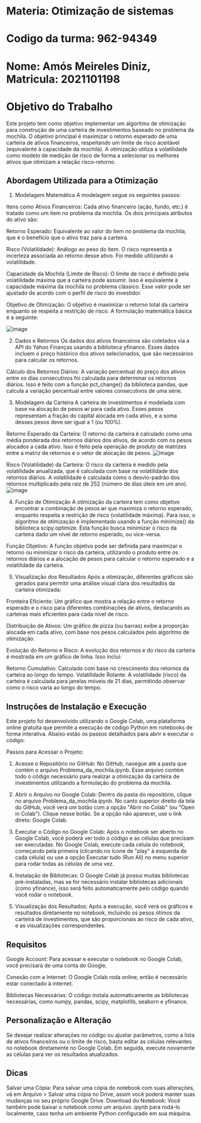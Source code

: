 # Materia: Otimização de sistemas
# Codigo da turma: 962-94349
# Nome: Amós Meireles Diniz, Matricula: 2021101198
# Objetivo do Trabalho
Este projeto tem como objetivo implementar um algoritmo de otimização para construção de uma carteira de investimentos baseado no problema da mochila. O objetivo principal é maximizar o retorno esperado de   uma carteira de ativos financeiros, respeitando um limite de risco aceitável (equivalente à capacidade da mochila).
A otimização utiliza a volatilidade como modelo de medição de risco de forma a selecionar os melhores ativos que otimizam a relação risco-retorno.
  
## Abordagem Utilizada para a Otimização
1. Modelagem Matemática
A modelagem segue os seguintes passos:

Itens como Ativos Financeiros: Cada ativo financeiro (ação, fundo, etc.) é tratado como um item no problema da mochila. Os dois principais atributos do ativo são:

Retorno Esperado: Equivalente ao valor do item no problema da mochila, que é o benefício que o ativo traz para a carteira.

Risco (Volatilidade): Análogo ao peso do item. O risco representa a incerteza associada ao retorno desse ativo. Foi medido utilizando a volatilidade.

Capacidade da Mochila (Limite de Risco): O limite de risco é definido pela volatilidade máxima que a carteira pode assumir. Isso é equivalente à capacidade máxima da mochila no problema clássico. Esse valor pode ser ajustado de acordo com o perfil de risco do investidor.

Objetivo de Otimização: O objetivo é maximizar o retorno total da carteira enquanto se respeita a restrição de risco. A formulação matemática básica é a seguinte:

![image](https://github.com/user-attachments/assets/b587e2b9-af7f-41f1-83b0-78ca5396c92a)


2. Dados e Retornos
Os dados dos ativos financeiros são coletados via a API do Yahoo Finanças usando a biblioteca yfinance. Esses dados incluem o preço histórico dos ativos selecionados, que são necessários para  calcular os retornos.

Cálculo dos Retornos Diários: A variação percentual do preço dos ativos entre os dias consecutivos foi calculada para determinar os retornos diários. Isso é feito com a função pct_change() da biblioteca      pandas, que calcula a variação percentual entre valores consecutivos de uma série.

3. Modelagem da Carteira
A carteira de investimentos é modelada com base na alocação de pesos 𝑤𝑖 para cada ativo. Esses pesos representam a fração do capital alocada em cada ativo, e a soma desses pesos deve ser igual a 1 (ou 100%).

Retorno Esperado da Carteira: O retorno da carteira é calculado como uma média ponderada dos retornos diários dos ativos, de acordo com os pesos alocados a cada ativo. Isso é feito pela operação de produto  de matrizes entre a matriz de retornos e o vetor de alocação de pesos.
![image](https://github.com/user-attachments/assets/5ff65ba3-ff69-4758-99f5-c65fc01bfae5)

Risco (Volatilidade) da Carteira: O risco da carteira é medido pela volatilidade anualizada, que é calculada com base na volatilidade dos retornos diários. A volatilidade é calculada como o desvio-padrão    dos retornos multiplicado pela raiz de 252 (número de dias úteis em um ano).
![image](https://github.com/user-attachments/assets/c1bee81a-2ad6-44c4-a5c4-494158d3ae62)

4. Função de Otimização
A otimização da carteira tem como objetivo encontrar a combinação de pesos 𝑤𝑖 que maximiza o retorno esperado, enquanto respeita a restrição de risco (volatilidade máxima).
Para isso, o algoritmo de otimização é implementado usando a função minimize() da biblioteca scipy.optimize. Esta função busca minimizar o risco da carteira dado um nível de retorno esperado, ou vice-versa.
  
Função Objetivo: A função objetivo pode ser definida para maximizar o retorno ou minimizar o risco da carteira, utilizando o produto entre os retornos diários e a alocação de pesos para calcular o retorno   esperado e a volatilidade da carteira.

5. Visualização dos Resultados
Após a otimização, diferentes gráficos são gerados para permitir uma análise visual clara dos resultados da carteira otimizada:
  
Fronteira Eficiente: Um gráfico que mostra a relação entre o retorno esperado e o risco para diferentes combinações de ativos, destacando as carteiras mais eficientes para cada nível de risco.
  
Distribuição de Ativos: Um gráfico de pizza (ou barras) exibe a proporção alocada em cada ativo, com base nos pesos calculados pelo algoritmo de otimização.
  
Evolução do Retorno e Risco: A evolução dos retornos e do risco da carteira é mostrada em um gráfico de linha. Isso inclui:
  
Retorno Cumulativo: Calculado com base no crescimento dos retornos da carteira ao longo do tempo.
Volatilidade Rolante: A volatilidade (risco) da carteira é calculada para janelas móveis de 21 dias, permitindo observar como o risco varia ao longo do tempo.

## Instruções de Instalação e Execução
Este projeto foi desenvolvido utilizando o Google Colab, uma plataforma online gratuita que permite a execução de código Python em notebooks de forma interativa. Abaixo estão os passos detalhados para abrir  e executar o código:

Passos para Acessar o Projeto:

1. Acesse o Repositório no GitHub:
No GitHub, navegue até a pasta que contém o arquivo Problema_da_mochila.ipynb.
Esse arquivo contém todo o código necessário para realizar a otimização da carteira de investimentos utilizando a formulação do problema da mochila.
  
2. Abrir o Arquivo no Google Colab:
Dentro da pasta do repositório, clique no arquivo Problema_da_mochila.ipynb.
No canto superior direito da tela do GitHub, você verá um botão com a opção "Abrir no Colab" (ou "Open in Colab"). Clique nesse botão. Se a opção não aparecer, use o link direto: Google Colab.
  
3. Executar o Código no Google Colab:
Após o notebook ser aberto no Google Colab, você poderá ver todo o código e as células que precisam ser executadas.
No Google Colab, execute cada célula do notebook, começando pela primeira (clicando no ícone de "play" à esquerda de cada célula) ou use a opção Executar tudo (Run All) no menu superior para rodar todas as   células de uma vez.
  
4. Instalação de Bibliotecas:
O Google Colab já possui muitas bibliotecas pré-instaladas, mas se for necessário instalar bibliotecas adicionais (como yfinance), isso será feito automaticamente pelo código quando você rodar o notebook.
  
5. Visualização dos Resultados:
Após a execução, você verá os gráficos e resultados diretamente no notebook, incluindo os pesos ótimos da carteira de investimentos, que são proporcionais ao risco de cada ativo, e as visualizações           correspondentes.
  
## Requisitos
Google Account: Para acessar e executar o notebook no Google Colab, você precisará de uma conta do Google.
  
Conexão com a Internet: O Google Colab roda online, então é necessário estar conectado à internet.
  
Bibliotecas Necessárias: O código instala automaticamente as bibliotecas necessárias, como numpy, pandas, scipy, matplotlib, seaborn e yfinance.
  
## Personalização e Alteração
Se desejar realizar alterações no código ou ajustar parâmetros, como a lista de ativos financeiros ou o limite de risco, basta editar as células relevantes no notebook diretamente no Google Colab. Em         seguida, execute novamente as células para ver os resultados atualizados.
  
## Dicas
Salvar uma Cópia: Para salvar uma cópia do notebook com suas alterações, vá em Arquivo > Salvar uma cópia no Drive, assim você poderá manter suas mudanças no seu próprio Google Drive.
Download do Notebook: Você também pode baixar o notebook como um arquivo .ipynb para rodá-lo localmente, caso tenha um ambiente Python configurado em sua máquina.
